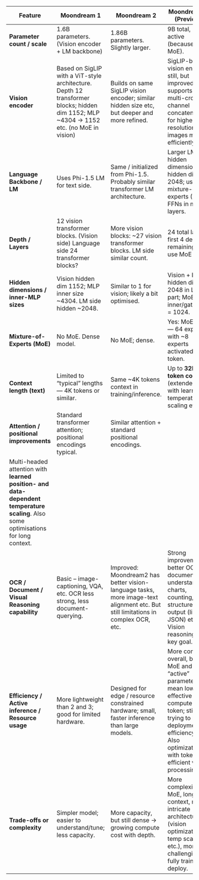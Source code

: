 | Feature                                            | **Moondream 1**                                                                                                                                                         | **Moondream 2**                                                                                                                                           | **Moondream 3 (Preview)**                                                                                                                                                                                                |
| -------------------------------------------------- | ----------------------------------------------------------------------------------------------------------------------------------------------------------------------- | --------------------------------------------------------------------------------------------------------------------------------------------------------- | ------------------------------------------------------------------------------------------------------------------------------------------------------------------------------------------------------------------------ |
| **Parameter count / scale**| 1.6B parameters. (Vision encoder + LM backbone)| 1.86B parameters. Slightly larger.| 9B total, 2B active (because of MoE).|
| **Vision encoder**| Based on SigLIP with a ViT-style architecture. Depth 12 transformer blocks; hidden dim 1152; MLP \~4304 → 1152 etc. (no MoE in vision) | Builds on same SigLIP vision encoder; similar hidden size etc, but deeper and more refined.| SigLIP-based vision encoder still, but improved: supports multi-crop channel concatenation for higher resolution images more efficiently.|
| **Language Backbone / LM** | Uses Phi-1.5 LM for text side.| Same / initialized from Phi-1.5. Probably similar transformer LM architecture.| Larger LM hidden dimension: hidden dim = 2048; uses mixture-of-experts (MoE) FFNs in most layers.|
| **Depth / Layers**| 12 vision transformer blocks. (Vision side) Language side 24 transformer blocks?| More vision blocks:  \~27 vision transformer blocks. LM side similar count.| 24 total layers: first 4 dense; remaining 20 use MoE FFNs.|
| **Hidden dimensions / inner-MLP sizes**| Vision hidden dim 1152; MLP inner size \~4304. LM side hidden \~2048.| Similar to 1 for vision; likely a bit optimised.| Vision + LM hidden dim = 2048 in LM part; MoE FFN inner/gate dim = 1024.|
| **Mixture-of-Experts (MoE)**| No MoE. Dense model.| No MoE; dense.| Yes: MoE FFNs — 64 experts, with \~8 experts activated per token.|
| **Context length (text)**| Limited to “typical” lengths — 4K tokens or similar.| Same \~4K tokens context in training/inference.| Up to **32K token context** (extended) with learned temperature scaling etc.|
| **Attention / positional improvements** | Standard transformer attention; positional encodings typical.| Similar attention + standard positional encodings.
| Multi-headed attention with **learned position- and data-dependent temperature scaling**. Also some optimisations for long context.|
| **OCR / Document / Visual Reasoning capability**   | Basic – image-captioning, VQA, etc. OCR less strong, less document-querying. | Improved: Moondream2 has better vision-language tasks, more image-text alignment etc. But still limitations in complex OCR, etc.  | Strong improvements: better OCR, document understanding, charts, counting, and structured output (like JSON) etc. Vision reasoning is a key goal.|
| **Efficiency / Active inference / Resource usage** | More lightweight than 2 and 3; good for limited hardware. | Designed for edge / resource constrained hardware; small, faster inference than large models.| More compute overall, but MoE and “active” parameters mean lower effective compute per token; still trying to keep deployment efficiency. Also optimizations with token efficient vision processing.  |
| **Trade-offs or complexity** | Simpler model; easier to understand/tune; less capacity.| More capacity, but still dense → growing compute cost with depth.                                                                                         | More complexity: MoE, longer context, more intricate architecture (vision optimizations, temp scaling etc.), more challenging to fully train / deploy.                                                                   |
